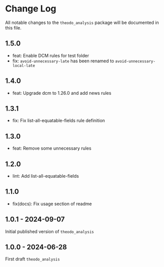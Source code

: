 # Change Log

All notable changes to the `theodo_analysis` package will be documented in this file.

## 1.5.0

- feat: Enable DCM rules for test folder
- fix: `avoid-unnecessary-late` has been renamed to `avoid-unnecessary-local-late`

## 1.4.0

- feat: Upgrade dcm to 1.26.0 and add news rules

## 1.3.1

- fix: Fix list-all-equatable-fields rule definition

## 1.3.0

- feat: Remove some unnecessary rules

## 1.2.0

- lint: Add list-all-equatable-fields

## 1.1.0

- fix(docs): Fix usage section of readme

## 1.0.1 - 2024-09-07

Initial published version of `theodo_analysis`

## 1.0.0 - 2024-06-28

First draft `theodo_analysis`
